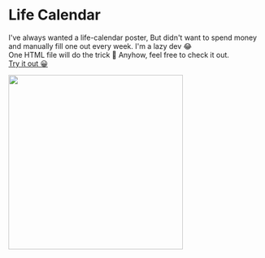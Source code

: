 # Life Calendar
I've always wanted a life-calendar poster, But didn't want to spend money and manually fill one out every week. I'm a lazy dev 😂 \
One HTML file will do the trick 👻 Anyhow, feel free to check it out. \
[Try it out 😀](https://quizzical-montalcini-2c7152.netlify.app/)

<img width="343" src="https://user-images.githubusercontent.com/88562962/141018143-778d29aa-78ad-4576-b4c2-6a04d0f0f4e4.png">
